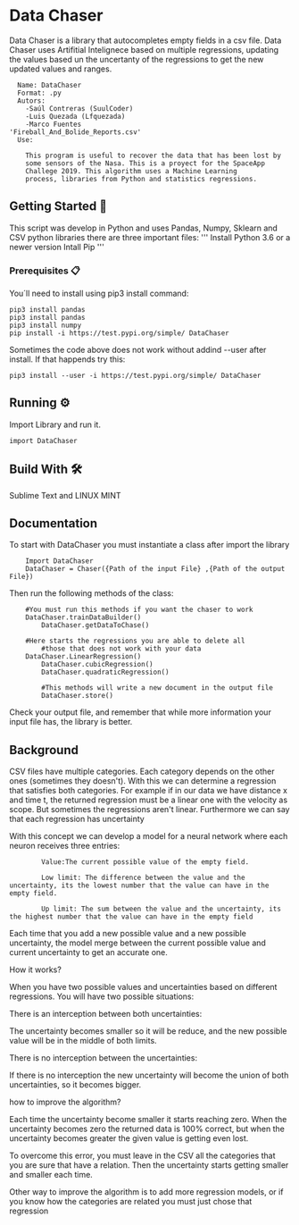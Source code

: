 # Data Chaser
Data Chaser is a library that autocompletes empty fields in a csv file. Data Chaser uses Artifitial Intelignece based 
on multiple regressions, updating the values based un the uncertanty of the regressions to get the new updated values and
ranges.

```
  Name: DataChaser
  Format: .py
  Autors: 
    -Saúl Contreras (SuulCoder)
    -Luis Quezada (Lfquezada)
    -Marco Fuentes
'Fireball_And_Bolide_Reports.csv'
  Use: 

    This program is useful to recover the data that has been lost by
    some sensors of the Nasa. This is a proyect for the SpaceApp 
    Challege 2019. This algorithm uses a Machine Learning
    process, libraries from Python and statistics regressions. 
```


## Getting Started 🚀

This script was develop in Python and uses Pandas, Numpy, Sklearn and CSV python libraries there are three important files:
  	'''
	Install Python 3.6 or a newer version
	Intall Pip
	'''

### Prerequisites 📋

You´ll need to install using pip3 install command: 
```
pip3 install pandas
pip3 install pandas
pip3 install numpy
pip install -i https://test.pypi.org/simple/ DataChaser
```
Sometimes the code above does not work without addind --user after install. If that happends try this:
```
pip3 install --user -i https://test.pypi.org/simple/ DataChaser
```


## Running ⚙️

Import Library and run it.
```
import DataChaser
```


## Build With 🛠️

Sublime Text and LINUX MINT

## Documentation

	
To start with DataChaser you must instantiate a class after import the library
	
		Import DataChaser
		DataChaser = Chaser({Path of the input File} ,{Path of the output File})
	
Then run the following methods of the class:

```
 	#You must run this methods if you want the chaser to work
	DataChaser.trainDataBuilder()
    	DataChaser.getDataToChase()
    	
	#Here starts the regressions you are able to delete all
    	#those that does not work with your data
   	DataChaser.LinearRegression()
    	DataChaser.cubicRegression()
    	DataChaser.quadraticRegression()
    
    	#This methods will write a new document in the output file
    	DataChaser.store()
```

Check your output file, and remember that while more information your input file has, the library is better. 

## Background

CSV files have multiple categories. Each category depends on the other ones (sometimes they doesn't). With this we can determine a regression that satisfies both categories. For example if in our data we have distance x and time t, the returned regression must be a linear one with the velocity as scope. But sometimes the regressions aren't linear. Furthermore we can say that each regression has uncertainty

With this concept we can develop a model for a neural network where each neuron receives three entries:

            Value:The current possible value of the empty field.

            Low limit: The difference between the value and the uncertainty, its the lowest number that the value can have in the empty field.

            Up limit: The sum between the value and the uncertainty, its the highest number that the value can have in the empty field

Each time that you add a new possible value and a new possible uncertainty, the model merge between the current possible value and current uncertainty to get an accurate one.


How it works?


When you have two possible values and uncertainties based on different regressions. You will have two possible situations:

There is an interception between both uncertainties:

The uncertainty becomes smaller so it will be reduce, and the new possible value will be in the middle of both limits.

There is no interception between the uncertainties:

If there is no interception the new uncertainty will become the union of both uncertainties, so it becomes bigger.


how to improve the algorithm?


Each time the uncertainty become smaller it starts reaching zero. When the uncertainty becomes zero the returned data is 100% correct, but when the uncertainty becomes greater the given value is getting even lost.

To overcome this error, you must leave in the CSV all the categories that you are sure that have a relation. Then the uncertainty starts getting smaller and smaller each time.

Other way to improve the algorithm is to add more regression models, or if you know how the categories are related you must just chose that regression

